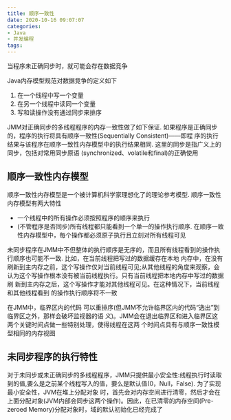 ```yaml
---
title: 顺序一致性
date: 2020-10-16 09:07:07
categories:
- Java
- 并发编程
tags:
---
```


当程序未正确同步时，就可能会存在数据竞争

Java内存模型规范对数据竞争的定义如下

1. 在一个线程中写一个变量
2. 在另一个线程中读同一个变量
3. 写和读操作没有通过同步来排序

JMM对正确同步的多线程程序的内存一致性做了如下保证. 如果程序是正确同步的，程序的执行将具有顺序一致性(Sequentially Consistent)——即程 序的执行结果与该程序在顺序一致性内存模型中的执行结果相同.  这里的同步是指广义上的同步，包括对常用同步原语 (synchronized、volatile和final)的正确使用

## 顺序一致性内存模型

顺序一致性内存模型是一个被计算机科学家理想化了的理论参考模型. 顺序一致性内存模型有两大特性

- 一个线程中的所有操作必须按照程序的顺序来执行
- (不管程序是否同步)所有线程都只能看到一个单一的操作执行顺序. 在顺序一致性内存模型中，每个操作都必须原子执行且立刻对所有线程可见

<!--more-->
未同步程序在JMM中不但整体的执行顺序是无序的，而且所有线程看到的操作执行顺序也可能不一致. 比如，在当前线程把写过的数据缓存在本地 内存中，在没有刷新到主内存之前，这个写操作仅对当前线程可见;从其他线程的角度来观察，会认为这个写操作根本没有被当前线程执行。只有当前线程把本地内存中写过的数据刷 新到主内存之后，这个写操作才能对其他线程可见。在这种情况下，当前线程和其他线程看到 的操作执行顺序将不一致

在JMM中，临界区内的代码 可以重排序(但JMM不允许临界区内的代码“逸出”到临界区之外，那样会破坏监视器的语 义)。JMM会在退出临界区和进入临界区这两个关键时间点做一些特别处理，使得线程在这两 个时间点具有与顺序一致性模型相同的内存视图

## 未同步程序的执行特性

对于未同步或未正确同步的多线程程序，JMM只提供最小安全性:线程执行时读取到的值,要么是之前某个线程写入的值，要么是默认值(0，Null，False). 为了实现最小安全性，JVM在堆上分配对象 时，首先会对内存空间进行清零，然后才会在上面分配对象(JVM内部会同步这两个操作)。因此，在已清零的内存空间(Pre-zeroed Memory)分配对象时，域的默认初始化已经完成了



